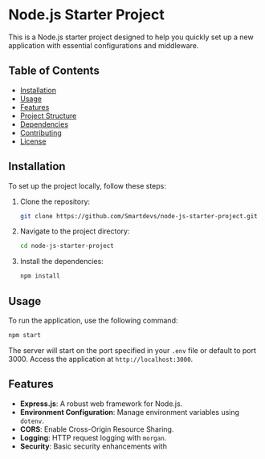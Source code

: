 # Node.js Starter Project

This is a Node.js starter project designed to help you quickly set up a new application with essential configurations and middleware.

## Table of Contents

- [Installation](#installation)
- [Usage](#usage)
- [Features](#features)
- [Project Structure](#project-structure)
- [Dependencies](#dependencies)
- [Contributing](#contributing)
- [License](#license)

## Installation

To set up the project locally, follow these steps:

1. Clone the repository:
   ```bash
   git clone https://github.com/Smartdevs/node-js-starter-project.git
   ```
2. Navigate to the project directory:
   ```bash
   cd node-js-starter-project
   ```
3. Install the dependencies:
   ```bash
   npm install
   ```

## Usage

To run the application, use the following command:

```bash
npm start
```

The server will start on the port specified in your `.env` file or default to port 3000. Access the application at `http://localhost:3000`.

## Features

- **Express.js**: A robust web framework for Node.js.
- **Environment Configuration**: Manage environment variables using `dotenv`.
- **CORS**: Enable Cross-Origin Resource Sharing.
- **Logging**: HTTP request logging with `morgan`.
- **Security**: Basic security enhancements with
